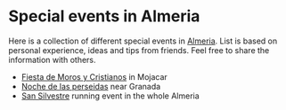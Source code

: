Special events in Almeria
=========================

Here is a collection of different special events in [Almeria](https://en.wikipedia.org/wiki/Almer%C3%ADa). List is based on personal experience, ideas and tips from friends. Feel free to share the information with others.

* [Fiesta de Moros y Cristianos](https://almeriadecosta.com/mojacar-pueblo/que-hacer-en-mojacar/fiesta-de-moros-y-cristianos/) in Mojacar
* [Noche de las perseidas](https://sierranevada.es/en/verano/perseidas/) near Granada
* [San Silvestre](https://www.sansilvestredealmeria.com/) running event in the whole Almeria
